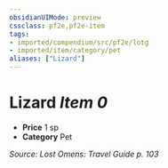 ```yaml
---
obsidianUIMode: preview
cssclass: pf2e,pf2e-item
tags:
- imported/compendium/src/pf2e/lotg
- imported/item/category/pet
aliases: ["Lizard"]
---
```

# Lizard *Item 0*  

- **Price** 1 sp
- **Category** Pet



*Source: Lost Omens: Travel Guide p. 103*
